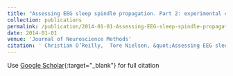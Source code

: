 ```yaml
---
title: "Assessing EEG sleep spindle propagation. Part 2: experimental characterization"
collection: publications
permalink: /publication/2014-01-01-Assessing-EEG-sleep-spindle-propagation-Part-2-experimental-characterization
date: 2014-01-01
venue: 'Journal of Neuroscience Methods'
citation: ' Christian O’Reilly,  Tore Nielsen, &quot;Assessing EEG sleep spindle propagation. Part 2: experimental characterization.&quot; Journal of Neuroscience Methods, 2014.'
---
```

Use [Google Scholar](https://scholar.google.com/scholar?q=Assessing+EEG+sleep+spindle+propagation.+Part+2:+experimental+characterization){:target="_blank"} for full citation